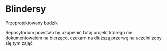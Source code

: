 # Blindersy
Przeprojektowany budzik

Reposytorium powstało by uzupełnić tutaj projekt którego nie dokumentowałem na bierząco, czekam na dłuższą przerwę na uczelni żeby się tym zająć
